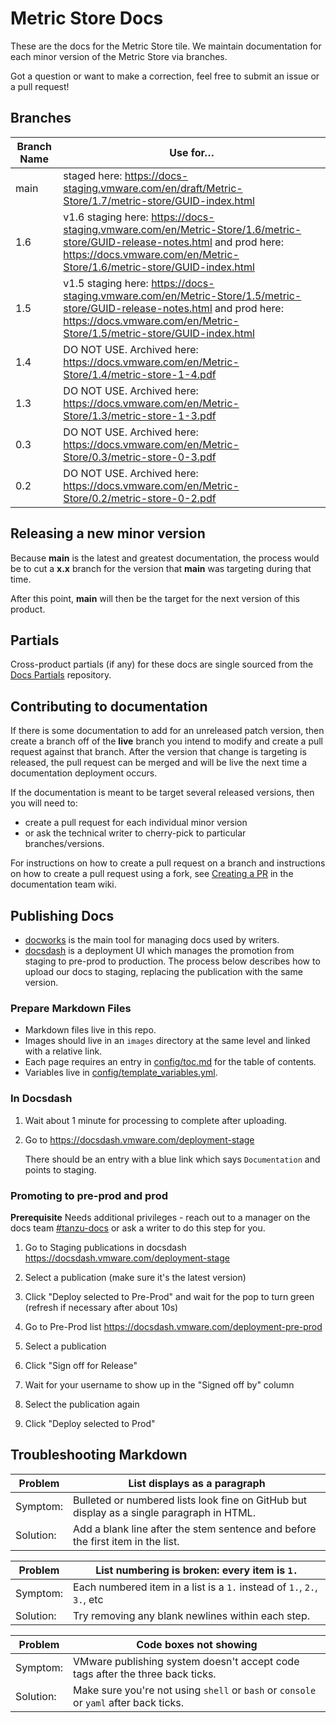 # Metric Store Docs

These are the docs for the Metric Store tile. We maintain documentation for each minor version of
the Metric Store via branches.

Got a question or want to make a correction, feel free to submit an issue or a pull request!

## Branches

| Branch Name| Use for… |
|------------| ---------|
| main       | staged here: https://docs-staging.vmware.com/en/draft/Metric-Store/1.7/metric-store/GUID-index.html |
| 1.6        | v1.6 staging here: https://docs-staging.vmware.com/en/Metric-Store/1.6/metric-store/GUID-release-notes.html and prod here: https://docs.vmware.com/en/Metric-Store/1.6/metric-store/GUID-index.html |
| 1.5        | v1.5 staging here: https://docs-staging.vmware.com/en/Metric-Store/1.5/metric-store/GUID-release-notes.html and prod here: https://docs.vmware.com/en/Metric-Store/1.5/metric-store/GUID-index.html |
| 1.4        | DO NOT USE. Archived here: https://docs.vmware.com/en/Metric-Store/1.4/metric-store-1-4.pdf |
| 1.3        | DO NOT USE. Archived here: https://docs.vmware.com/en/Metric-Store/1.3/metric-store-1-3.pdf |
| 0.3        | DO NOT USE. Archived here: https://docs.vmware.com/en/Metric-Store/0.3/metric-store-0-3.pdf |
| 0.2        | DO NOT USE. Archived here: https://docs.vmware.com/en/Metric-Store/0.2/metric-store-0-2.pdf |


## Releasing a new minor version

Because **main** is the latest and greatest documentation, the process would be to cut a **x.x**
branch for the version that **main** was targeting during that time.

After this point, **main** will then be the target for the next version of this product.

## Partials

Cross-product partials (if any) for these docs are single sourced from the
[Docs Partials](https://github.com/pivotal-cf/docs-partials) repository.

## Contributing to documentation

If there is some documentation to add for an unreleased patch version, then create a branch off of
the **live** branch you intend to modify and create a pull request against that branch. After the
version that change is targeting is released, the pull request can be merged and will be live the
next time a documentation deployment occurs.

If the documentation is meant to be target several released versions,
then you will need to:

- create a pull request for each individual minor version
- or ask the technical writer to cherry-pick to particular branches/versions.

For instructions on how to create a pull request on a branch and instructions on how to create a
pull request using a fork, see
[Creating a PR](https://docs-wiki.sc2-04-pcf1-apps.oc.vmware.com/wiki/external/create-pr.html)
in the documentation team wiki.

## Publishing Docs

- [docworks](https://docworks.vmware.com/) is the main tool for managing docs used by writers.
- [docsdash](https://docsdash.vmware.com/) is a deployment UI which manages the promotion from
  staging to pre-prod to production. The process below describes how to upload our docs to staging,
  replacing the publication with the same version.

### Prepare Markdown Files

- Markdown files live in this repo.
- Images should live in an `images` directory at the same level and linked with a relative link.
- Each page requires an entry in [config/toc.md](config/toc.md) for the table of contents.
- Variables live in [config/template_variables.yml](config/template_variables.yml).

### In Docsdash

1. Wait about 1 minute for processing to complete after uploading.
2. Go to https://docsdash.vmware.com/deployment-stage

   There should be an entry with a blue link which says `Documentation` and points to staging.

### Promoting to pre-prod and prod

**Prerequisite** Needs additional privileges - reach out to a manager on the docs team
[#tanzu-docs](https://vmware.slack.com/archives/C055V2M0H) or ask a writer to do this step for you.

1. Go to Staging publications in docsdash
   https://docsdash.vmware.com/deployment-stage

2. Select a publication (make sure it's the latest version)

3. Click "Deploy selected to Pre-Prod" and wait for the pop to turn green (refresh if necessary after about 10s)

4. Go to Pre-Prod list
   https://docsdash.vmware.com/deployment-pre-prod

5. Select a publication

6. Click "Sign off for Release"

7. Wait for your username to show up in the "Signed off by" column

8. Select the publication again

9. Click "Deploy selected to Prod"

## Troubleshooting Markdown

| Problem | List displays as a paragraph |
|---------|-----------|
| Symptom:| Bulleted or numbered lists look fine on GitHub but display as a single paragraph in HTML.|
| Solution: | Add a blank line after the stem sentence and before the first item in the list.|

| Problem | List numbering is broken: every item is `1.` |
|---------|-----------|
| Symptom:| Each numbered item in a list is a `1.` instead of `1.`, `2.`, `3.`, etc|
| Solution: | Try removing any blank newlines within each step.|

| Problem | Code boxes not showing |
|---------|-----------|
| Symptom:| VMware publishing system doesn't accept code tags after the three back ticks.|
| Solution: | Make sure you're not using `shell` or `bash` or `console` or `yaml` after back ticks.|
